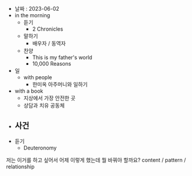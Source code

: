 - 날짜 : 2023-06-02
- in the morning
	- 듣기
		- 2 Chronicles
	- 말하기
		-  배우자 / 동역자 
	- 찬양
		- This is my father's world
		- 10,000 Reasons
- 일
	- with people
		- 한미옥 아주머니와 일하기
- with a book
	- 지상에서 가장 안전한 곳
	- 상담과 치유 공동체
- 사건
	- 
- 듣기
	- Deuteronomy 


저는 이거를 하고 싶어서 어제 이렇게 했는데 뭘 바꿔야 할까요?
content / pattern / relationship